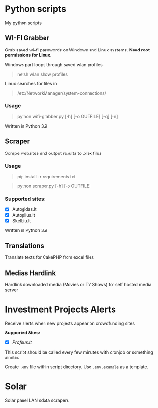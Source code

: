 # Python scripts
My python scripts 
## WI-FI Grabber

Grab saved wi-fi passwords on Windows and Linux systems. **Need root permissions for Linux**.

Windows part loops through saved wlan profiles
>netsh wlan show profiles

Linux searches for files in
>/etc/NetworkManager/system-connections/

### Usage
> python wifi-grabber.py [-h] [-o OUTFILE] [-q] [-n]

Written in Python 3.9

## Scraper
Scrape websites and output results to .xlsx files

### Usage
> pip install -r requirements.txt

> python scraper.py [-h] [-o OUTFILE]

### Supported sites:
* [x] Autogidas.lt
* [x] Autoplius.lt
* [x] Skelbiu.lt

Written in Python 3.9

## Translations
Translate texts for CakePHP from excel files

## Medias Hardlink
Hardlink downloaded media (Movies or TV Shows) for self hosted media server

# Investment Projects Alerts
Receive alerts when new projects appear on crowdfunding sites.

**Supported Sites:**
* [x] *Profitus.lt*

This script should be called every few minutes with cronjob or something similar.

Create `.env` file within script directory. Use `.env.example` as a template.

# Solar
Solar panel LAN sdata scrapers
